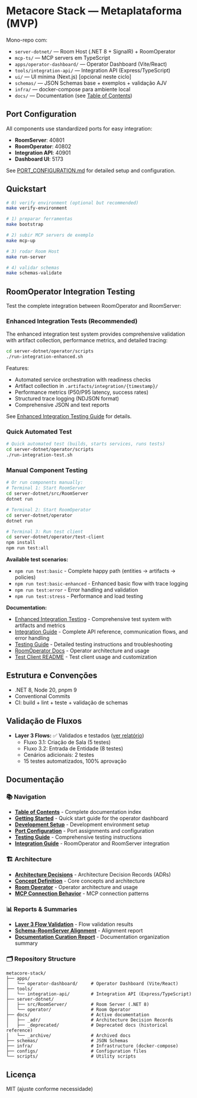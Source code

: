 # Metacore Stack — Metaplataforma (MVP)

Mono-repo com:
- `server-dotnet/` — Room Host (.NET 8 + SignalR) + RoomOperator
- `mcp-ts/` — MCP servers em TypeScript
- `apps/operator-dashboard/` — Operator Dashboard (Vite/React)
- `tools/integration-api/` — Integration API (Express/TypeScript)
- `ui/` — UI mínima (Next.js) [opcional neste ciclo]
- `schemas/` — JSON Schemas base + exemplos + validação AJV
- `infra/` — docker-compose para ambiente local
- `docs/` — Documentation (see [Table of Contents](docs/TOC.md))

## Port Configuration

All components use standardized ports for easy integration:
- **RoomServer**: 40801
- **RoomOperator**: 40802
- **Integration API**: 40901
- **Dashboard UI**: 5173

See [PORT_CONFIGURATION.md](PORT_CONFIGURATION.md) for detailed setup and configuration.

## Quickstart
```bash
# 0) verify environment (optional but recommended)
make verify-environment

# 1) preparar ferramentas
make bootstrap

# 2) subir MCP servers de exemplo
make mcp-up

# 3) rodar Room Host
make run-server

# 4) validar schemas
make schemas-validate
```

## RoomOperator Integration Testing

Test the complete integration between RoomOperator and RoomServer:

### Enhanced Integration Tests (Recommended)

The enhanced integration test system provides comprehensive validation with artifact collection, performance metrics, and detailed tracing:

```bash
cd server-dotnet/operator/scripts
./run-integration-enhanced.sh
```

Features:
- Automated service orchestration with readiness checks
- Artifact collection in `.artifacts/integration/{timestamp}/`
- Performance metrics (P50/P95 latency, success rates)
- Structured trace logging (NDJSON format)
- Comprehensive JSON and text reports

See [Enhanced Integration Testing Guide](server-dotnet/operator/docs/ENHANCED_INTEGRATION_TESTING.md) for details.

### Quick Automated Test

```bash
# Quick automated test (builds, starts services, runs tests)
cd server-dotnet/operator/scripts
./run-integration-test.sh
```

### Manual Component Testing

```bash
# Or run components manually:
# Terminal 1: Start RoomServer
cd server-dotnet/src/RoomServer
dotnet run

# Terminal 2: Start RoomOperator
cd server-dotnet/operator
dotnet run

# Terminal 3: Run test client
cd server-dotnet/operator/test-client
npm install
npm run test:all
```

**Available test scenarios:**
- `npm run test:basic` - Complete happy path (entities → artifacts → policies)
- `npm run test:basic-enhanced` - Enhanced basic flow with trace logging
- `npm run test:error` - Error handling and validation
- `npm run test:stress` - Performance and load testing

**Documentation:**
- [Enhanced Integration Testing](server-dotnet/operator/docs/ENHANCED_INTEGRATION_TESTING.md) - Comprehensive test system with artifacts and metrics
- [Integration Guide](docs/ROOMOPERATOR_ROOMSERVER_INTEGRATION.md) - Complete API reference, communication flows, and error handling
- [Testing Guide](docs/TESTING.md) - Detailed testing instructions and troubleshooting
- [RoomOperator Docs](docs/room-operator.md) - Operator architecture and usage
- [Test Client README](server-dotnet/operator/test-client/README.md) - Test client usage and customization

## Estrutura e Convenções

* .NET 8, Node 20, pnpm 9
* Conventional Commits
* CI: build + lint + teste + validação de schemas

## Validação de Fluxos

* **Layer 3 Flows:** ✅ Validados e testados ([ver relatório](LAYER3_VALIDATION_SUMMARY.md))
  - Fluxo 3.1: Criação de Sala (5 testes)
  - Fluxo 3.2: Entrada de Entidade (8 testes)
  - Cenários adicionais: 2 testes
  - 15 testes automatizados, 100% aprovação

## Documentação

### 📚 Navigation

- **[Table of Contents](docs/TOC.md)** - Complete documentation index
- **[Getting Started](QUICKSTART.md)** - Quick start guide for the operator dashboard
- **[Development Setup](DEVELOPMENT_SETUP.md)** - Development environment setup
- **[Port Configuration](PORT_CONFIGURATION.md)** - Port assignments and configuration
- **[Testing Guide](docs/TESTING.md)** - Comprehensive testing instructions
- **[Integration Guide](docs/ROOMOPERATOR_ROOMSERVER_INTEGRATION.md)** - RoomOperator and RoomServer integration

### 🏗️ Architecture

- **[Architecture Decisions](docs/_adr/)** - Architecture Decision Records (ADRs)
- **[Concept Definition](CONCEPTDEFINITION.md)** - Core concepts and architecture
- **[Room Operator](docs/room-operator.md)** - Operator architecture and usage
- **[MCP Connection Behavior](docs/MCP_CONNECTION_BEHAVIOR.md)** - MCP connection patterns

### 📊 Reports & Summaries

- **[Layer 3 Flow Validation](reports/LAYER3_FLOW_VALIDATION.md)** - Flow validation results
- **[Schema-RoomServer Alignment](reports/schema-roomserver-alignment.md)** - Alignment report
- **[Documentation Curation Report](docs/curation-report.md)** - Documentation organization summary

### 🗂️ Repository Structure

```
metacore-stack/
├── apps/
│   └── operator-dashboard/     # Operator Dashboard (Vite/React)
├── tools/
│   └── integration-api/        # Integration API (Express/TypeScript)
├── server-dotnet/
│   ├── src/RoomServer/         # Room Server (.NET 8)
│   └── operator/               # Room Operator
├── docs/                       # Active documentation
│   ├── _adr/                   # Architecture Decision Records
│   ├── _deprecated/            # Deprecated docs (historical reference)
│   └── _archive/               # Archived docs
├── schemas/                    # JSON Schemas
├── infra/                      # Infrastructure (docker-compose)
├── configs/                    # Configuration files
└── scripts/                    # Utility scripts
```

## Licença

MIT (ajuste conforme necessidade)
